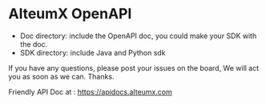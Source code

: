 # AlteumX OpenAPI

* Doc directory: include the OpenAPI doc, you could make your SDK with the doc.
* SDK directory: include Java and Python sdk

If you have any questions, please post your issues on the board, We will act you as soon as we can. Thanks.

Friendly API Doc at : <https://apidocs.alteumx.com>

